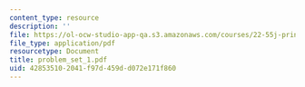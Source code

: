 ```yaml
---
content_type: resource
description: ''
file: https://ol-ocw-studio-app-qa.s3.amazonaws.com/courses/22-55j-principles-of-radiation-interactions-fall-2004/428535102041f97d459dd072e171f860_problem_set_1.pdf
file_type: application/pdf
resourcetype: Document
title: problem_set_1.pdf
uid: 42853510-2041-f97d-459d-d072e171f860
---
```


